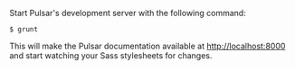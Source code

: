 Start Pulsar's development server with the following command:

    $ grunt

This will make the Pulsar documentation available at [http://localhost:8000](http://localhost:8000) and start watching your Sass stylesheets for changes.
